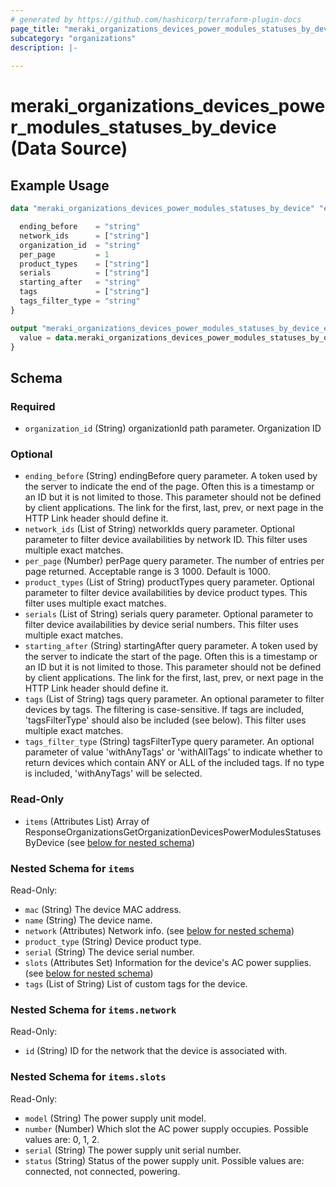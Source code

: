 ```yaml
---
# generated by https://github.com/hashicorp/terraform-plugin-docs
page_title: "meraki_organizations_devices_power_modules_statuses_by_device Data Source - terraform-provider-meraki"
subcategory: "organizations"
description: |-
  
---
```


# meraki_organizations_devices_power_modules_statuses_by_device (Data Source)



## Example Usage

```terraform
data "meraki_organizations_devices_power_modules_statuses_by_device" "example" {

  ending_before    = "string"
  network_ids      = ["string"]
  organization_id  = "string"
  per_page         = 1
  product_types    = ["string"]
  serials          = ["string"]
  starting_after   = "string"
  tags             = ["string"]
  tags_filter_type = "string"
}

output "meraki_organizations_devices_power_modules_statuses_by_device_example" {
  value = data.meraki_organizations_devices_power_modules_statuses_by_device.example.items
}
```

<!-- schema generated by tfplugindocs -->
## Schema

### Required

- `organization_id` (String) organizationId path parameter. Organization ID

### Optional

- `ending_before` (String) endingBefore query parameter. A token used by the server to indicate the end of the page. Often this is a timestamp or an ID but it is not limited to those. This parameter should not be defined by client applications. The link for the first, last, prev, or next page in the HTTP Link header should define it.
- `network_ids` (List of String) networkIds query parameter. Optional parameter to filter device availabilities by network ID. This filter uses multiple exact matches.
- `per_page` (Number) perPage query parameter. The number of entries per page returned. Acceptable range is 3 1000. Default is 1000.
- `product_types` (List of String) productTypes query parameter. Optional parameter to filter device availabilities by device product types. This filter uses multiple exact matches.
- `serials` (List of String) serials query parameter. Optional parameter to filter device availabilities by device serial numbers. This filter uses multiple exact matches.
- `starting_after` (String) startingAfter query parameter. A token used by the server to indicate the start of the page. Often this is a timestamp or an ID but it is not limited to those. This parameter should not be defined by client applications. The link for the first, last, prev, or next page in the HTTP Link header should define it.
- `tags` (List of String) tags query parameter. An optional parameter to filter devices by tags. The filtering is case-sensitive. If tags are included, 'tagsFilterType' should also be included (see below). This filter uses multiple exact matches.
- `tags_filter_type` (String) tagsFilterType query parameter. An optional parameter of value 'withAnyTags' or 'withAllTags' to indicate whether to return devices which contain ANY or ALL of the included tags. If no type is included, 'withAnyTags' will be selected.

### Read-Only

- `items` (Attributes List) Array of ResponseOrganizationsGetOrganizationDevicesPowerModulesStatusesByDevice (see [below for nested schema](#nestedatt--items))

<a id="nestedatt--items"></a>
### Nested Schema for `items`

Read-Only:

- `mac` (String) The device MAC address.
- `name` (String) The device name.
- `network` (Attributes) Network info. (see [below for nested schema](#nestedatt--items--network))
- `product_type` (String) Device product type.
- `serial` (String) The device serial number.
- `slots` (Attributes Set) Information for the device's AC power supplies. (see [below for nested schema](#nestedatt--items--slots))
- `tags` (List of String) List of custom tags for the device.

<a id="nestedatt--items--network"></a>
### Nested Schema for `items.network`

Read-Only:

- `id` (String) ID for the network that the device is associated with.


<a id="nestedatt--items--slots"></a>
### Nested Schema for `items.slots`

Read-Only:

- `model` (String) The power supply unit model.
- `number` (Number) Which slot the AC power supply occupies. Possible values are: 0, 1, 2.
- `serial` (String) The power supply unit serial number.
- `status` (String) Status of the power supply unit. Possible values are: connected, not connected, powering.
